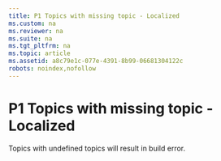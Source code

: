 ```yaml
---
title: P1 Topics with missing topic - Localized
ms.custom: na
ms.reviewer: na
ms.suite: na
ms.tgt_pltfrm: na
ms.topic: article
ms.assetid: a8c79e1c-077e-4391-8b99-06681304122c
robots: noindex,nofollow
---
```

# P1 Topics with missing topic - Localized
Topics with undefined topics will result in build error.